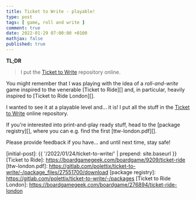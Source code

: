 ```yaml
---
title: Ticket to Write - playable! 
type: post
tags: [ game, roll and write ]
comment: true
date: 2022-01-29 07:00:00 +0100
mathjax: false
published: true
---
```


**TL;DR**

> I put the [Ticket to Write][] repository online.

You might remember that I was playing with the idea of a
*roll-and-write* game inspired to the venerable [Ticket to Ride][] and,
in particular, heavily inspired to [Ticket to Ride London][].

I wanted to see it at a playable level and... it is! I put all the stuff
in the [Ticket to Write][] online repository.

If you're interested into print-and-play ready stuff, head to the
[package registry][], where you can e.g. find the first
[ttw-london.pdf][].

Please provide feedback if you have... and until next time, stay safe!

[Perl]: https://www.perl.org/
[Ticket to Write]: https://gitlab.com/polettix/ticket-to-write
[initial-post]: {{ '/2022/01/24/ticket-to-write/' | prepend: site.baseurl }}
[Ticket to Ride]: https://boardgamegeek.com/boardgame/9209/ticket-ride
[ttw-london.pdf]: https://gitlab.com/polettix/ticket-to-write/-/package_files/27551700/download
[package registry]: https://gitlab.com/polettix/ticket-to-write/-/packages
[Ticket to Ride London]: https://boardgamegeek.com/boardgame/276894/ticket-ride-london
